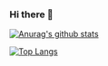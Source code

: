 ### Hi there 👋

<!--
**wwek/wwek** is a ✨ _special_ ✨ repository because its `README.md` (this file) appears on your GitHub profile.

Here are some ideas to get you started:

- 🔭 I’m currently working on ...
- 🌱 I’m currently learning ...
- 👯 I’m looking to collaborate on ...
- 🤔 I’m looking for help with ...
- 💬 Ask me about ...
- 📫 How to reach me: ...
- 😄 Pronouns: ...
- ⚡ Fun fact: ...
-->


[![Anurag's github stats](https://github-readme-stats.vercel.app/api?username=wwek&show_icons=true&theme=onedark)](https://github.com/wwek/wwek)

[![Top Langs](https://github-readme-stats.vercel.app/api/top-langs/?username=wwek&theme=onedark)](https://github.com/anuraghazra/github-readme-stats)

